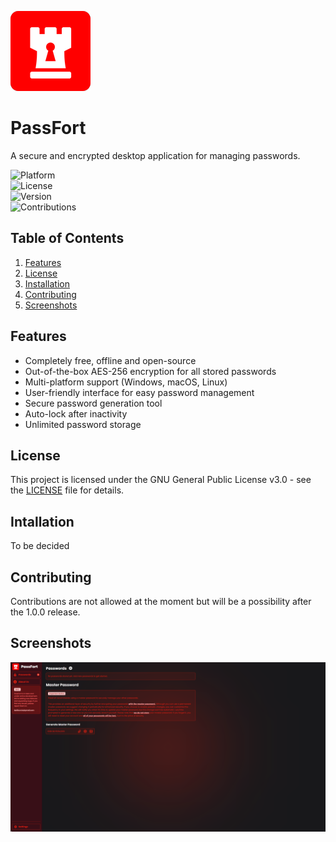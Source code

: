 ![logo](./src-tauri/icons/128x128.png)

# **PassFort**

A secure and encrypted desktop application for managing passwords.

![Platform](https://img.shields.io/badge/platform-Windows%20%7C%20Mac%20%7C%20Linux-blue)  
![License](https://img.shields.io/github/license/BrianTib/passfort)  
![Version](https://img.shields.io/github/v/release/BrianTib/passfort)  
![Contributions](https://img.shields.io/badge/contributions-welcome-brightgreen)

## **Table of Contents**

1. [Features](#features)
2. [License](#license)
3. [Installation](#installation)
4. [Contributing](#contributing)
5. [Screenshots](#screenshots)

## **Features**

-   Completely free, offline and open-source
-   Out-of-the-box AES-256 encryption for all stored passwords
-   Multi-platform support (Windows, macOS, Linux)
-   User-friendly interface for easy password management
-   Secure password generation tool
-   Auto-lock after inactivity
-   Unlimited password storage

## **License**

This project is licensed under the GNU General Public License v3.0 - see the [LICENSE](./LICENSE) file for details.

## **Intallation**

To be decided

## **Contributing**

Contributions are not allowed at the moment but will be a possibility after the 1.0.0 release.

## **Screenshots**

![Homepage](./public/screenshot_homepage.png)
